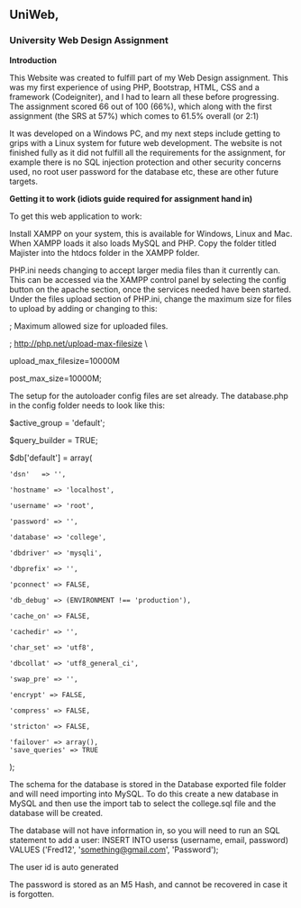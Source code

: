 ## UniWeb, 

### University Web Design Assignment 

**Introduction**

This Website was created to fulfill part of my Web Design assignment.  This was my first experience of using
PHP, Bootstrap, HTML, CSS and a framework (Codeigniter), and I had to learn all these before progressing.
The assignment scored 66 out of 100 (66%), which along with the first assignment (the SRS at 57%) which comes to 61.5% overall (or 2:1)

It was developed on a Windows PC, and my next steps include getting to grips with a Linux system for future web development.
The website is not finished fully as it did not fulfill all the requirements for the assignment, for example
there is no SQL injection protection and other security concerns used, no root user password for the database etc, these are other future targets.

**Getting it to work (idiots guide required for assignment hand in)**

To get this web application to work:

Install XAMPP on your system, this is available for Windows, Linux and Mac.
When XAMPP loads it also loads MySQL and PHP.
Copy the folder titled Majister into the htdocs folder in the XAMPP folder.

PHP.ini needs changing to accept larger media files than it currently can.  This can be accessed via the XAMPP control panel by selecting the 
config button on the apache section, once the services needed have been started.  Under the files upload section of PHP.ini, change the maximum
size for files to upload by adding or changing to this:

; Maximum allowed size for uploaded files.

\; http://php.net/upload-max-filesize \

upload_max_filesize=10000M

post_max_size=10000M;

The setup for the autoloader config files are set already.
The database.php in the config folder needs to look like this:

$active_group = 'default';

$query_builder = TRUE;

$db['default'] = array(

	'dsn'	=> '',
	
	'hostname' => 'localhost',
	
	'username' => 'root',
	
	'password' => '',
	
	'database' => 'college',
	
	'dbdriver' => 'mysqli',
	
	'dbprefix' => '',
	
	'pconnect' => FALSE,
	
	'db_debug' => (ENVIRONMENT !== 'production'),
	
	'cache_on' => FALSE,
	
	'cachedir' => '',
	
	'char_set' => 'utf8',
	
	'dbcollat' => 'utf8_general_ci',
	
	'swap_pre' => '',
	
	'encrypt' => FALSE,
	
	'compress' => FALSE,
	
	'stricton' => FALSE,
	
	'failover' => array(),
	'save_queries' => TRUE
	
);

The schema for the database is stored in the Database exported file folder and will need importing into MySQL.  To do this create a new database in MySQL
and then use the import tab to select the college.sql file and the database will be created.

The database will not have information in, so you will need to run an SQL statement to add a user:
INSERT INTO userss (username, email, password)
VALUES ('Fred12', 'something@gmail.com', 'Password');

The user id is auto generated

The password is stored as an M5 Hash, and cannot be recovered in case it is forgotten.
